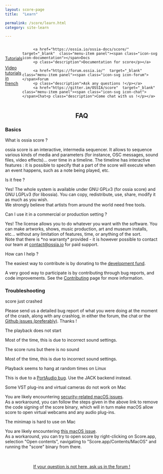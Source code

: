 ```yaml
---
layout: score-page
title:  "Learn"

permalink: /score/learn.html
category: site-learn

---
```

<div class="menu" style="display:flex; align-items:center; width: 100%;margin:auto; padding: auto; ">
        <!-- <a href="/score/learn/faq.html"  class="menu-item panel" ><span class="icon-svg icon-chat"></span> FAQ
         <p class="description">Most frequently asked questions</p></a>
         -->
         <a href="https://www.youtube.com/playlist?list=PLIHLSiZpIa6aRQT5v6RInuyCR3qWmMEgV" class="menu-item panel" target="_blank" ><span class="icon-svg icon-video"></span>Tutorials
         <p class="description">Video tutorials in french</p></a>
         
         <a href="https://ossia.io/ossia-docs/score/" target="_blank"  class="menu-item panel"><span class="icon-svg icon-documentation"></span>Docs
         <p class="description">Documentation for score</p></a>
         
         <a href="https://forum.ossia.io/"  target="_blank" class="menu-item panel"><span class="icon-svg icon-forum"></span>Forum
         <p class="description">Ask any questions !</p></a>
         <a href="https://gitter.im/OSSIA/score"  target="_blank" class="menu-item panel"><span class="icon-svg icon-chat"></span>Chat<p class="description">Come chat with us !</p></a>
</div>

<div style="width: 100%;">
<h2 class="page-title" style="text-align: center;">FAQ</h2>
    
<h3 class="faq">Basics</h3>
<p type="button" class="collapsible" > What is ossia score ?</p>
<div class="collapsible-content">
ossia score is an interactive, intermedia sequencer. It allows to sequence various kinds of media and parameters (for instance, OSC messages, sound files, video effects)... over time in a timeline. The timeline has interactive features : it is possible to specify that a part of the score will execute when an event happens, such as a note being played, etc.
</div>

<p type="button" class="collapsible" > Is it free ?</p>
<div class="collapsible-content">
Yes! The whole system is available under GNU GPLv3 (for ossia score) and GNU LGPLv3 (for libossia).
You can copy, redistribute, use, share, modify it as much as you wish.<br/>
We strongly believe that artists from around the world need free tools.
</div>

<p type="button" class="collapsible" > Can I use it in a commercial or production setting ?</p>
<div class="collapsible-content">
Yes! The license allows you to do whatever you want with the software. You can make artworks, 
shows, music production, art and museum installs, etc... without any limitation of features, time, or 
anything of the sort.<br/>
Note that there is *no warranty* provided - it is however possible to contact our team at
<a href="mailto:contact@ossia.io">contact@ossia.io</a> for paid support. 
</div>

<p type="button" class="collapsible" > How can I help ?</p>
<div class="collapsible-content">
The easiest way to contribute is by donating to the <a href="https://opencollective.org/ossia">development fund</a>.

A very good way to participate is by contributing through bug reports, and code improvements.
See the <a href="contributor-guide.html">Contributing</a> page for more information.
</div>
<!--
<p type="button" class="collapsible"> Playing a sound</p>
<div class="collapsible-content">
</div>

<p type="button" class="collapsible"> Creating an interactive trigger</p>
<div class="collapsible-content">
</div>

<p type="button" class="collapsible"> Creating a temporal condition</p>
<div class="collapsible-content">
</div>

<p type="button" class="collapsible"> Showing a video</p>
<div class="collapsible-content">
</div>

<p type="button" class="collapsible"> Automating a parameter</p>
<div class="collapsible-content">
</div>

<p type="button" class="collapsible"> Creating loops</p>
<div class="collapsible-content">
</div>

<p type="button" class="collapsible"> Creating interactive loops</p>
<div class="collapsible-content">
</div>

<p type="button" class="collapsible"> Writing & playing MIDI through a software synthesizer</p>
<div class="collapsible-content">
</div>

<h3 class="faq">Intermediate usage</h3>
<p type="button" class="collapsible"> Understanding the ossia score timeline</p>
<div class="collapsible-content">
</div>

<p type="button" class="collapsible"> Mapping a parameter</p>
<div class="collapsible-content">
</div>

<p type="button"  class="collapsible"> Creating effects and synthesizer chains</p>
<div class="collapsible-content">
</div>

<p type="button" class="collapsible"> Modulating with LFOs, step sequencers and others</p>
<div class="collapsible-content">
</div>

<p type="button" class="collapsible"> Saving and loading presets</p>
<div class="collapsible-content">
</div>

<p type="button" class="collapsible"> Switching between musical and real-time mode</p>
<div class="collapsible-content">
</div>

<p type="button" class="collapsible"> Recording OSC messages and automations</p>
<div class="collapsible-content">
</div>

<p type="button" class="collapsible"> Nesting scores</p>
<div class="collapsible-content">
</div>

<p type="button"  class="collapsible"> Creating sequences of parameters</p>
<div class="collapsible-content">
</div>

<p type="button"  class="collapsible"> Understanding racks, layers and slots</p>
<div class="collapsible-content">
</div>

<h3 class="faq">Advanced usage</h3>
<p type="button" class="collapsible"> Creating complex graphs of effects</p>
<div class="collapsible-content">
</div>

<p type="button"  class="collapsible"> Tempo control and polyrythmy</p>
<div class="collapsible-content">
</div>

<p type="button" class="collapsible"> Multi-channel audio output and sound spatialization</p>
<div class="collapsible-content">
</div>

<p type="button" class="collapsible"> Audio routing</p>
<div class="collapsible-content">
</div>

<p type="button" class="collapsible"> Creating state-machine-like scores</p>
<div class="collapsible-content">
</div>

<p type="button"  class="collapsible"> Creating a control surface for external parameters</p>
<div class="collapsible-content">
</div>

<p type="button"  class="collapsible"> Remote controlling through a web page</p>
<div class="collapsible-content">
</div>

<h3 class="faq">Using the embedded scripting languages</h3>
<p type="button" class="collapsible"> Scripting with JavaScript</p>
<div class="collapsible-content">
</div>

<p type="button"  class="collapsible"> Writing audio effects with Faust</p>
<div class="collapsible-content">
</div>

<p type="button" class="collapsible"> Writing mappings with math expressions</p>
<div class="collapsible-content">
</div>

<p type="button" class="collapsible"> Writing graphic effects with ISF</p>
<div class="collapsible-content">
</div>

<h3 class="faq">Working with other software</h3>

<p type="button" class="collapsible">  Connecting to Processing</p>
<div class="collapsible-content">
</div>

<p type="button"  class="collapsible">  Connecting to OpenRNDR</p>
<div class="collapsible-content">
</div>

<p type="button"  class="collapsible"> Connecting to Max/MSP</p>
<div class="collapsible-content">
</div>

<p type="button"  class="collapsible"> Connecting to PureData</p>
<div class="collapsible-content">
</div>

<p type="button"  class="collapsible">  Connecting to Unreal Engine</p>
<div class="collapsible-content">
</div>

<p type="button" class="collapsible">  Connecting to Unity3D</p>
<div class="collapsible-content">
</div>

<p type="button" class="collapsible"> Connecting to openFrameworks</p>
<div class="collapsible-content">
</div>

<p type="button" class="collapsible">  Connecting to Qt / QML</p>
<div class="collapsible-content">
</div>

<p type="button"  class="collapsible">  Connecting to a generic OSC software</p>
<div class="collapsible-content">
</div>

<p type="button" class="collapsible"> Connecting to a generic OSCQuery software</p>
<div class="collapsible-content">
</div>

<h3 class="faq">Working with hardware</h3>

<p type="button" class="collapsible"> Getting data from a MIDI device</p>
<div class="collapsible-content">
</div>

<p type="button" class="collapsible">  Sending data to an external MIDI device</p>
<div class="collapsible-content">
</div>

<p type="button"  class="collapsible">  Sending data to ArtNet nodes</p>
<div class="collapsible-content">
</div>

<p type="button" class="collapsible"> Communicating with a serial device (Arduino, etc)</p>
<div class="collapsible-content">
</div>

<p type="button" class="collapsible"> Communicating with a gamepad or Wiimote</p>
<div class="collapsible-content">
</div>
-->
<h3 class="faq">Troubleshooting</h3>

<p type="button"  class="collapsible">  score just crashed</p>
<div class="collapsible-content">
    Please send us a detailed bug report of what you were doing at the moment of the crash,
    along with any crashlog, in either the forum, the chat or the <a href="https://github.com/ossia/score/issues">Github issues (preferably)</a>.
    Thanks !
</div>

<p type="button" class="collapsible">  The playback does not start</p>
<div class="collapsible-content">
     Most of the time, this is due to incorrect sound settings.
</div>

<p type="button" class="collapsible">  The score runs but there is no sound</p>
<div class="collapsible-content">
     Most of the time, this is due to incorrect sound settings.
</div>

<p type="button" class="collapsible">  Playback seems to hang at random times on Linux</p>
<div class="collapsible-content">
    This is due to a <a href="https://portaudio.music.columbia.narkive.com/3V9hsUak/pa-linux-alsa-c-3636-assertion-failed-with-hack-fix">PortAudio bug</a>.
    Use the JACK backend instead.
</div>

<p type="button" class="collapsible"> Some VST plug-ins and virtual cameras do not work on Mac</p>
<div class="collapsible-content">
    You are likely encountering <a href="https://stackoverflow.com/questions/61114738/are-macos-virtual-webcams-inherently-incompatible-with-10-14s-hardened-runtime">security-related macOS issues</a>. <br/> 
    As a workaround, you can follow the steps given in the above link to remove the code signing of the score binary, which will in turn make macOS allow score to open virtual webcams and any audio plug-ins.
</div>

<p type="button" class="collapsible"> The minimap is hard to use on Mac</p>
<div class="collapsible-content">
    You are likely encountering <a href="https://stackoverflow.com/questions/61843481/macos-simulated-mouse-event-only-works-when-launching-binary-not-application-b">this macOS issue</a>. <br/> 
    As a workaround, you can try to open score by right-clicking on Score.app, selection "Open contents", navigating to "Score.app/Contents/MacOS" and running the "score" binary from there.
</div>

</div>

<br/>

<br/>

<p align="center">
<a href="https://forum.ossia.io/" class="page-button"  target="_blank" >If your question is not here, ask us in the forum ! </a>
</p>


<script>
var coll = document.getElementsByClassName("collapsible");
var i;

for (i = 0; i < coll.length; i++) {
  coll[i].addEventListener("click", function() {
  
    var coll = document.getElementsByClassName("collapsible");
    var i;
    for (i = 0; i < coll.length; i++) {
        coll[i].classList.remove("active");
        coll[i].nextElementSibling.style.display = "none";
    }
    
    this.classList.toggle("active");
    var content = this.nextElementSibling;
    content.style.display = "block";
  });
}
</script>
